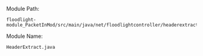 Module Path: 

    floodlight-module_PacketInMod/src/main/java/net/floodlightcontroller/headerextract
    
Module Name: 

    HeaderExtract.java
